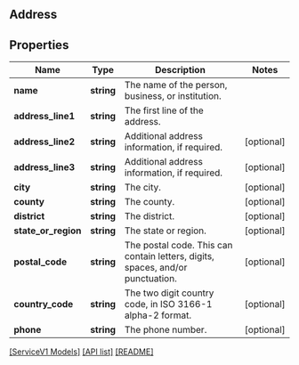 ## Address

## Properties

Name | Type | Description | Notes
------------ | ------------- | ------------- | -------------
**name** | **string** | The name of the person, business, or institution. |
**address_line1** | **string** | The first line of the address. |
**address_line2** | **string** | Additional address information, if required. | [optional]
**address_line3** | **string** | Additional address information, if required. | [optional]
**city** | **string** | The city. | [optional]
**county** | **string** | The county. | [optional]
**district** | **string** | The district. | [optional]
**state_or_region** | **string** | The state or region. | [optional]
**postal_code** | **string** | The postal code. This can contain letters, digits, spaces, and/or punctuation. | [optional]
**country_code** | **string** | The two digit country code, in ISO 3166-1 alpha-2 format. | [optional]
**phone** | **string** | The phone number. | [optional]

[[ServiceV1 Models]](../) [[API list]](../../Api) [[README]](../../../README.md)
